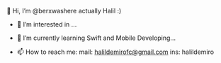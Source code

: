 👋 Hi, I’m @berxwashere actually Halil :)

- 👀 I’m interested in ...

- 🌱 I’m currently learning Swift and Mobile Developing...

- 📫 How to reach me:
mail: halildemirofc@gmail.com
ins: halildemiro


<!---
berxwashere/berxwashere is a ✨ special ✨ repository because its `README.md` (this file) appears on your GitHub profile.
You can click the Preview link to take a look at your changes.
--->
